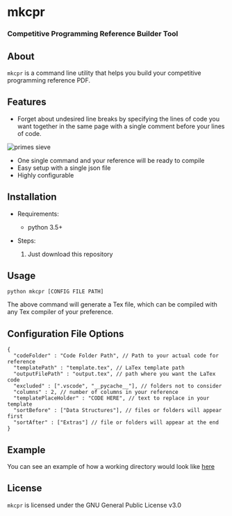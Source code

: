 
# mkcpr
### Competitive Programming Reference Builder Tool

## About
```mkcpr``` is a command line utility that helps you build your competitive programming reference PDF.

## Features

- Forget about undesired line breaks by specifying the lines of code you want together in the same page with a single comment before your lines of code.

 ![primes sieve](https://codeforces.com/predownloaded/29/ea/29ea463f8ac652c6bb5fa20fc1c7690546479333.png)
- One single command and your reference will be ready to compile
- Easy setup with a single json file
- Highly configurable

## Installation

- Requirements:
  - python 3.5+

- Steps:
  1. Just download this repository

## Usage

```shell
python mkcpr [CONFIG FILE PATH]
```
The above command will generate a Tex file, which can be compiled with any Tex compiler of your preference.

## Configuration File Options

```jsonc
{
  "codeFolder" : "Code Folder Path", // Path to your actual code for reference
  "templatePath" : "template.tex", // LaTex template path
  "outputFilePath" : "output.tex", // path where you want the LaTex code
  "excluded" : [".vscode", "__pycache__"], // folders not to consider
  "columns" : 2, // number of columns in your reference
  "templatePlaceHolder" : "CODE HERE", // text to replace in your template
  "sortBefore" : ["Data Structures"], // files or folders will appear first
  "sortAfter" : ["Extras"] // file or folders will appear at the end
}
```

## Example

You can see an example of how a working directory would look like [here](https://github.com/searleser97/Algorithms)

## License

```mkcpr``` is licensed under the GNU General Public License v3.0
